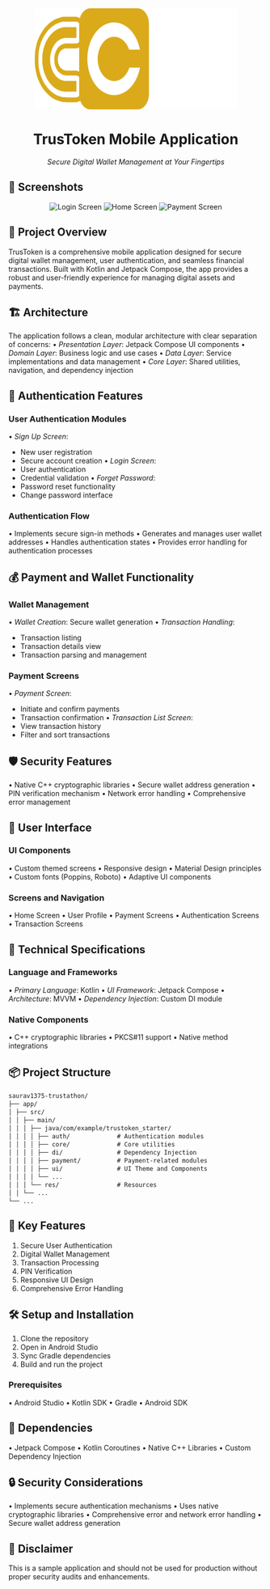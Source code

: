 <div align="center">
  <img src="app/src/main/res/drawable/logo2.png" alt="TrusToken Logo" width="400" height="200">

# TrusToken Mobile Application

*Secure Digital Wallet Management at Your Fingertips*
</div>

## 📱 Screenshots

<div align="center">
  <img src="/api/placeholder/250/500" alt="Login Screen" width="250">
  <img src="/api/placeholder/250/500" alt="Home Screen" width="250">
  <img src="/api/placeholder/250/500" alt="Payment Screen" width="250">
</div>

## 📝 Project Overview
TrusToken is a comprehensive mobile application designed for secure digital wallet management, user authentication, and seamless financial transactions. Built with Kotlin and Jetpack Compose, the app provides a robust and user-friendly experience for managing digital assets and payments.

## 🏗 Architecture
The application follows a clean, modular architecture with clear separation of concerns:
• *Presentation Layer*: Jetpack Compose UI components
• *Domain Layer*: Business logic and use cases
• *Data Layer*: Service implementations and data management
• *Core Layer*: Shared utilities, navigation, and dependency injection

## 🔑 Authentication Features
### User Authentication Modules
• *Sign Up Screen*:
- New user registration
- Secure account creation
  • *Login Screen*:
- User authentication
- Credential validation
  • *Forget Password*:
- Password reset functionality
- Change password interface

### Authentication Flow
• Implements secure sign-in methods
• Generates and manages user wallet addresses
• Handles authentication states
• Provides error handling for authentication processes

## 💰 Payment and Wallet Functionality
### Wallet Management
• *Wallet Creation*: Secure wallet generation
• *Transaction Handling*:
- Transaction listing
- Transaction details view
- Transaction parsing and management

### Payment Screens
• *Payment Screen*:
- Initiate and confirm payments
- Transaction confirmation
  • *Transaction List Screen*:
- View transaction history
- Filter and sort transactions

## 🛡 Security Features
• Native C++ cryptographic libraries
• Secure wallet address generation
• PIN verification mechanism
• Network error handling
• Comprehensive error management

## 📱 User Interface
### UI Components
• Custom themed screens
• Responsive design
• Material Design principles
• Custom fonts (Poppins, Roboto)
• Adaptive UI components

### Screens and Navigation
• Home Screen
• User Profile
• Payment Screens
• Authentication Screens
• Transaction Screens

## 🧩 Technical Specifications
### Language and Frameworks
• *Primary Language*: Kotlin
• *UI Framework*: Jetpack Compose
• *Architecture*: MVVM
• *Dependency Injection*: Custom DI module

### Native Components
• C++ cryptographic libraries
• PKCS#11 support
• Native method integrations

## 📦 Project Structure
```
saurav1375-trustathon/
├── app/
│ ├── src/
│ │ ├── main/
│ │ │ ├── java/com/example/trustoken_starter/
│ │ │ │ ├── auth/             # Authentication modules
│ │ │ │ ├── core/             # Core utilities
│ │ │ │ ├── di/               # Dependency Injection
│ │ │ │ ├── payment/          # Payment-related modules
│ │ │ │ ├── ui/               # UI Theme and Components
│ │ │ │ └── ...
│ │ │ └── res/                # Resources
│ │ └── ...
└── ...
```

## 🚀 Key Features
1. Secure User Authentication
2. Digital Wallet Management
3. Transaction Processing
4. PIN Verification
5. Responsive UI Design
6. Comprehensive Error Handling

## 🛠 Setup and Installation
1. Clone the repository
2. Open in Android Studio
3. Sync Gradle dependencies
4. Build and run the project

### Prerequisites
• Android Studio
• Kotlin SDK
• Gradle
• Android SDK

## 📌 Dependencies
• Jetpack Compose
• Kotlin Coroutines
• Native C++ Libraries
• Custom Dependency Injection

## 🔒 Security Considerations
• Implements secure authentication mechanisms
• Uses native cryptographic libraries
• Comprehensive error and network error handling
• Secure wallet address generation

## 🚧 Disclaimer
This is a sample application and should not be used for production without proper security audits and enhancements.

